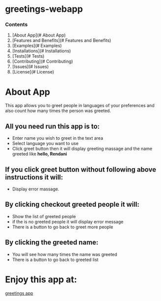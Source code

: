 # greetings-webapp
### Contents
1. [About App](# About App)
1. [Features and Benefits](# Features and Benefits)
1. [Examples](# Examples)
1. [Installations](# Installations)
1. [Tests](# Tests)
1. [Contributing](# Contributing)
1. [Issues](# Issues)
1. [License](# License)

# About App
This app allows you to greet people in languages of your preferences and also count how many times the person was greeted.

## All you need run  this app is to:
* Enter name you wish to greet in the text area
* Select language you want to use
* Click greet button then it will display greeting massage and the name greeted like **hello, Rendani**
## If you click greet button without following above instructions it will:
* Display error massage.

## By clicking checkout greeted people it will:
* Show the list of greeted people
* if the is no greeted people it will display error message
* There is a button to go back to greet more people

## By clicking the greeted name:
* You will see how many times the name was greeted
* There is a button to go back to greeted list

# Enjoy this app at:

[greetings app](http://rendani-greetings.herokuapp.com)
